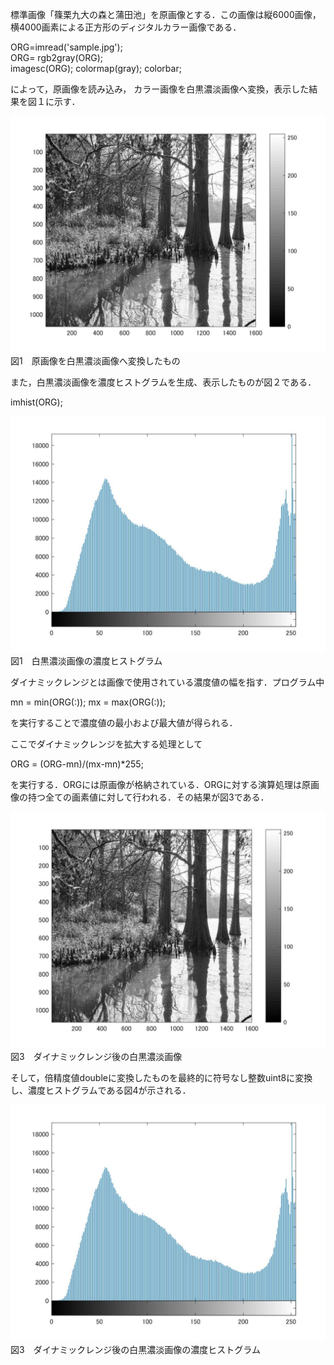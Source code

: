 標準画像「篠栗九大の森と蒲田池」を原画像とする．この画像は縦6000画像，横4000画素による正方形のディジタルカラー画像である．

ORG=imread('sample.jpg');  
ORG= rgb2gray(ORG);   
imagesc(ORG); colormap(gray); colorbar;  

によって，原画像を読み込み， カラー画像を白黒濃淡画像へ変換，表示した結果を図１に示す．

![サンプル画像](画像/課題7.jpg)
図1　原画像を白黒濃淡画像へ変換したもの

また，白黒濃淡画像を濃度ヒストグラムを生成、表示したものが図２である．

imhist(ORG);  

![サンプル画像](画像/課題7-2.jpg)
図1　白黒濃淡画像の濃度ヒストグラム

ダイナミックレンジとは画像で使用されている濃度値の幅を指す．プログラム中

mn = min(ORG(:));
mx = max(ORG(:));

を実行することで濃度値の最小および最大値が得られる．

ここでダイナミックレンジを拡大する処理として

ORG = (ORG-mn)/(mx-mn)*255;

を実行する．ORGには原画像が格納されている．ORGに対する演算処理は原画像の持つ全ての画素値に対して行われる．その結果が図3である．

![サンプル画像](画像/課題7-3.jpg)
図3　ダイナミックレンジ後の白黒濃淡画像

そして，倍精度値doubleに変換したものを最終的に符号なし整数uint8に変換し、濃度ヒストグラムである図4が示される．

![サンプル画像](画像/課題7-4.jpg)
図3　ダイナミックレンジ後の白黒濃淡画像の濃度ヒストグラム
